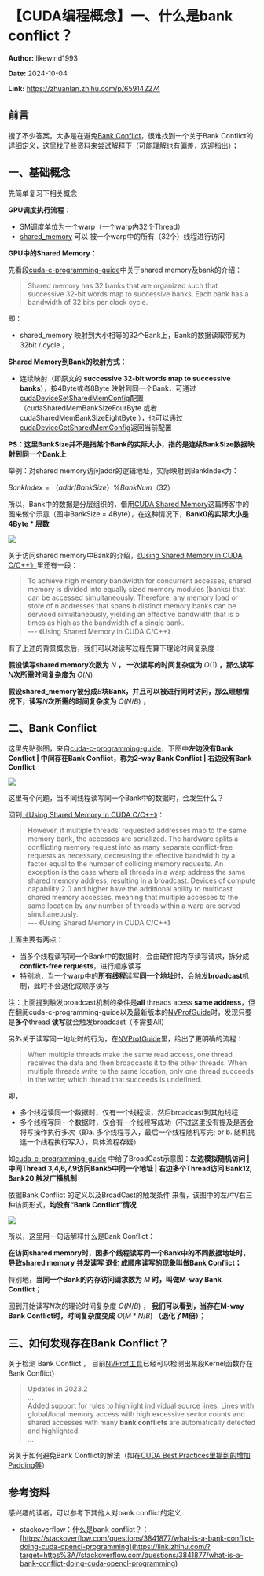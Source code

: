 # 【CUDA编程概念】一、什么是bank conflict？

**Author:** likewind1993

**Date:** 2024-10-04

**Link:** https://zhuanlan.zhihu.com/p/659142274

## 前言

搜了不少答案，大多是在避免[Bank Conflict](https://zhida.zhihu.com/search?content_id=234604547&content_type=Article&match_order=1&q=Bank+Conflict&zhida_source=entity)，很难找到一个关于Bank Conflict的详细定义，这里找了些资料来尝试解释下（可能理解也有偏差，欢迎指出）；

## 一、基础概念

先简单复习下相关概念

**GPU调度执行流程：**

-   SM调度单位为一个[warp](https://zhida.zhihu.com/search?content_id=234604547&content_type=Article&match_order=1&q=warp&zhida_source=entity)（一个warp内32个Thread）
-   [shared\_memory](https://zhida.zhihu.com/search?content_id=234604547&content_type=Article&match_order=1&q=shared_memory&zhida_source=entity) 可以 被一个warp中的所有（32个）线程进行访问

**GPU中的Shared Memory：**

先看段[cuda-c-programming-guide](https://link.zhihu.com/?target=https%3A//docs.nvidia.com/cuda/cuda-c-programming-guide/index.html%3Fhighlight%3Dbank%23shared-memory-5-x)中关于shared memory及bank的介绍：

> Shared memory has 32 banks that are organized such that successive 32-bit words map to successive banks. Each bank has a bandwidth of 32 bits per clock cycle.

即：

-   shared\_memory 映射到大小相等的32个Bank上，Bank的数据读取带宽为32bit / cycle；

**Shared Memory到Bank的映射方式：**

-   连续映射（即原文的 **successive 32-bit words map to successive banks**），按4Byte或者8Byte 映射到同一个Bank，可通过[cudaDeviceSetSharedMemConfig](https://link.zhihu.com/?target=https%3A//docs.nvidia.com/cuda/cuda-runtime-api/group__CUDART__DEVICE.html%23group__CUDART__DEVICE_1ga4f3f8a422968f9524012f43ba852058)配置（cudaSharedMemBankSizeFourByte 或者 cudaSharedMemBankSizeEightByte ），也可以通过[cudaDeviceGetSharedMemConfig](https://link.zhihu.com/?target=https%3A//docs.nvidia.com/cuda/cuda-runtime-api/group__CUDART__DEVICE.html%23group__CUDART__DEVICE_1g318e21528985458de8613d87da832b42)返回当前配置

**PS：这里BankSize并不是指某个Bank的实际大小，指的是连续BankSize数据映射到同一个Bank上**

举例：对shared memory访问addr的逻辑地址，实际映射到BankIndex为：

$Bank Index = （addr / BankSize）\% BankNum（32）$

所以，Bank中的数据是分层组织的，借用[CUDA Shared Memory](https://link.zhihu.com/?target=https%3A//www.cnblogs.com/1024incn/p/4605502.html)这篇博客中的图来做个示意（图中BankSize = 4Byte），在这种情况下，**Bank0的实际大小是 4Byte \* 层数**

![](images/v2-7cb74504a5c7b81130bc6ad4d562220c_1440w_aa386127ef35.jpg)

  

关于访问shared memory中Bank的介绍，[《Using Shared Memory in CUDA C/C++》](https://link.zhihu.com/?target=https%3A//developer.nvidia.com/blog/using-shared-memory-cuda-cc/)里还有一段：

> To achieve high memory bandwidth for concurrent accesses, shared memory is divided into equally sized memory modules (banks) that can be accessed simultaneously. Therefore, any memory load or store of n addresses that spans b distinct memory banks can be serviced simultaneously, yielding an effective bandwidth that is b times as high as the bandwidth of a single bank.  
> \--- 《Using Shared Memory in CUDA C/C++》

有了上述的背景概念后，我们可以对读写过程先算下理论时间复杂度：

**假设读写shared memory次数为** $N$ **， 一次读写的时间复杂度为** $O(1)$ **，那么读写**$N$**次所需时间复杂度为** $O(N)$

**假设shared\_memory被分成**$B$**块Bank，并且可以被进行同时访问，那么理想情况下，读写**$N$**次所需的时间复杂度为** $O(N / B)$ **，**

## 二、Bank Conflict

这里先贴张图，来自[cuda-c-programming-guide](https://link.zhihu.com/?target=https%3A//docs.nvidia.com/cuda/cuda-c-programming-guide/index.html%23shared-memory-5-x)，下图中**左边没有Bank Conflict | 中间存在Bank Conflict，称为2-way Bank Conflict | 右边没有Bank Conflict**

  

![](images/v2-bda838be655464250983e4b723c2f1be_1440w_89e755d7f33d.jpg)

这里有个问题，当不同线程读写同一个Bank中的数据时，会发生什么？

回到[《Using Shared Memory in CUDA C/C++》](https://link.zhihu.com/?target=https%3A//developer.nvidia.com/blog/using-shared-memory-cuda-cc/)：

> However, if multiple threads’ requested addresses map to the same memory bank, the accesses are serialized. The hardware splits a conflicting memory request into as many separate conflict-free requests as necessary, decreasing the effective bandwidth by a factor equal to the number of colliding memory requests. An exception is the case where all threads in a warp address the same shared memory address, resulting in a broadcast. Devices of compute capability 2.0 and higher have the additional ability to multicast shared memory accesses, meaning that multiple accesses to the same location by any number of threads within a warp are served simultaneously.  
> \--- 《Using Shared Memory in CUDA C/C++》

上面主要有两点：

-   当多个线程读写同一个Bank中的数据时，会由硬件把内存读写请求，拆分成 **conflict-free requests**，进行顺序读写
-   特别地，当一个warp中的**所有线程**读写**同一个地址**时，会触发**broadcast**机制，此时不会退化成顺序读写

注：上面提到触发broadcast机制的条件是**all** threads acess **same address**，但在翻阅cuda-c-programming-guide以及最新版本的[NVProfGuide](https://link.zhihu.com/?target=https%3A//docs.nvidia.com/nsight-compute/ProfilingGuide/index.html)时，发现只要是**多个**thread **读写**就会触发broadcast（不需要All）

另外关于读写同一地址时的行为，在[NVProfGuide](https://link.zhihu.com/?target=https%3A//docs.nvidia.com/nsight-compute/ProfilingGuide/index.html)里，给出了更明确的流程：

> When multiple threads make the same read access, one thread receives the data and then broadcasts it to the other threads. When multiple threads write to the same location, only one thread succeeds in the write; which thread that succeeds is undefined.

即，

-   多个线程读同一个数据时，仅有一个线程读，然后broadcast到其他线程
-   多个线程写同一个数据时，仅会有一个线程写成功（不过这里没有提及是否会将写操作执行多次（即a. 多个线程写入，最后一个线程随机写完; or b. 随机挑选一个线程执行写入），具体流程存疑）

如[cuda-c-programming-guide](https://link.zhihu.com/?target=https%3A//docs.nvidia.com/cuda/cuda-c-programming-guide/index.html%23shared-memory-5-x) 中给了BroadCast示意图：**左边模拟随机访问 | 中间Thread 3,4,6,7,9访问Bank5中同一个地址 | 右边多个Thread访问 Bank12, Bank20 触发广播机制**

依据Bank Conflict 的定义以及BroadCast的触发条件 来看，该图中的左/中/右三种访问形式，**均没有“Bank Conflict”情况**

![](images/v2-58cf88e53e0c0501b51d320ddc1927a1_1440w_bb3dd6ec1274.jpg)

  

所以，这里用一句话解释什么是Bank Conflict：

**在访问shared memory时，因多个线程读写同一个Bank中的不同数据地址时，导致shared memory 并发读写 退化 成顺序读写的现象叫做Bank Conflict；**

特别地，**当同一个Bank的内存访问请求数为** $M$ **时，叫做M-way Bank Conflict；**

回到开始读写$N$次的理论时间复杂度 $O(N/B)$ ， **我们可以看到，当存在M-way Bank Conflict时，时间复杂度变成** $O(M * N/B )$ **（退化了M倍）**；

## 三、如何发现存在Bank Conflict？

关于检测 Bank Conflict ， 目前[NVProf工具](https://link.zhihu.com/?target=https%3A//docs.nvidia.com/nsight-compute/ProfilingGuide/index.html)已经可以检测出某段Kernel函数存在Bank Conflict）

> Updates in 2023.2  
> ...  
> Added support for rules to highlight individual source lines. Lines with global/local memory access with high excessive sector counts and shared accesses with many **bank conflicts** are automatically detected and highlighted.  
> ...

另关于如何避免Bank Conflict的解法（如在[CUDA Best Practices里提到的增加Padding等](https://link.zhihu.com/?target=https%3A//docs.nvidia.com/cuda/cuda-c-best-practices-guide/index.html%3Fhighlight%3Dbank%2520conflict%23shared-memory-and-memory-banks)）

## 参考资料

感兴趣的读者，可以参考下其他人对bank conflict的定义

-   stackoverflow：什么是bank conflict？：[https://stackoverflow.com/questions/3841877/what-is-a-bank-conflict-doing-cuda-opencl-programming](https://link.zhihu.com/?target=https%3A//stackoverflow.com/questions/3841877/what-is-a-bank-conflict-doing-cuda-opencl-programming)